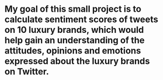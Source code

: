 # My goal of this small project is to calculate sentiment scores of tweets on 10 luxury brands, which would help gain an understanding of the attitudes, opinions and emotions expressed about the luxury brands on Twitter.
